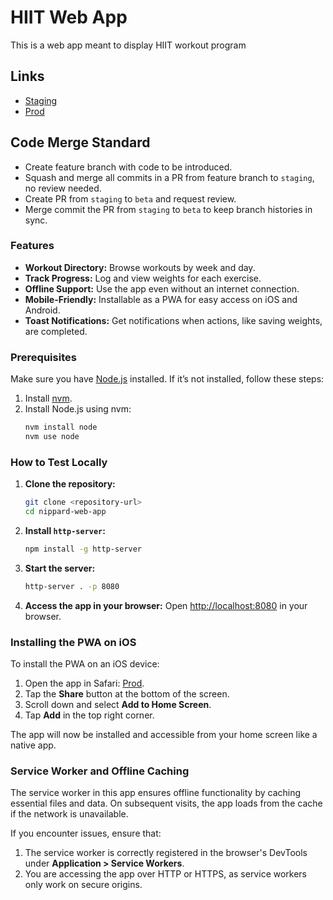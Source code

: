 # HIIT Web App

This is a web app meant to display HIIT workout program

## Links

- [Staging](https://stellar-brash-raja.glitch.me/)
- [Prod](https://quickest-tortoiseshell-cupboard.glitch.me/)

## Code Merge Standard

- Create feature branch with code to be introduced.
- Squash and merge all commits in a PR from feature branch to `staging`, no review needed.
- Create PR from `staging` to `beta` and request review.
- Merge commit the PR from `staging` to `beta` to keep branch histories in sync.

### Features
- **Workout Directory:** Browse workouts by week and day.
- **Track Progress:** Log and view weights for each exercise.
- **Offline Support:** Use the app even without an internet connection.
- **Mobile-Friendly:** Installable as a PWA for easy access on iOS and Android.
- **Toast Notifications:** Get notifications when actions, like saving weights, are completed.

### Prerequisites
Make sure you have [Node.js](https://nodejs.org/) installed. If it’s not installed, follow these steps:
1. Install [nvm](https://github.com/nvm-sh/nvm#install--update-script).
2. Install Node.js using nvm:  
   ```bash
   nvm install node
   nvm use node
   ```

### How to Test Locally
1. **Clone the repository:**
   ```bash
   git clone <repository-url>
   cd nippard-web-app
   ```

2. **Install `http-server`:**
   ```bash
   npm install -g http-server
   ```

3. **Start the server:**
   ```bash
   http-server . -p 8080
   ```

4. **Access the app in your browser:**
   Open [http://localhost:8080](http://localhost:8080) in your browser.

### Installing the PWA on iOS
To install the PWA on an iOS device:
1. Open the app in Safari: [Prod](https://wobbly-atom-periodical.glitch.me/).
2. Tap the **Share** button at the bottom of the screen.
3. Scroll down and select **Add to Home Screen**.
4. Tap **Add** in the top right corner.

The app will now be installed and accessible from your home screen like a native app.

### Service Worker and Offline Caching
The service worker in this app ensures offline functionality by caching essential files and data. On subsequent visits, the app loads from the cache if the network is unavailable. 

If you encounter issues, ensure that:
1. The service worker is correctly registered in the browser's DevTools under **Application > Service Workers**.
2. You are accessing the app over HTTP or HTTPS, as service workers only work on secure origins.